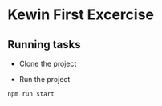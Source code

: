 # Kewin First Excercise 

## Running tasks

- Clone the project

- Run the project
```
npm run start
```
